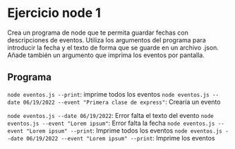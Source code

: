 # Ejercicio node 1

Crea un programa de node que te permita guardar fechas con descripciones de eventos. Utiliza los argumentos del programa para introducir la fecha y el texto de forma que se guarde en un archivo .json. Añade también un argumento que imprima los eventos por pantalla.

## Programa

`node eventos.js --print`: imprime todos los eventos
`node eventos.js --date 06/19/2022 --event "Primera clase de express"`: Crearía un evento

`node eventos.js --date 06/19/2022`: Error falta el texto del evento
`node eventos.js --event "Lorem ipsum"`: Error falta la fecha
`node eventos.js --event "Lorem ipsum" --print`: Imprime todos los eventos
`node eventos.js --date 06/19/2022 --event "Lorem ipsum" --print`: Imprime los eventos
